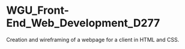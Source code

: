 # WGU_Front-End_Web_Development_D277

Creation and wireframing of a webpage for a client in HTML and CSS.
